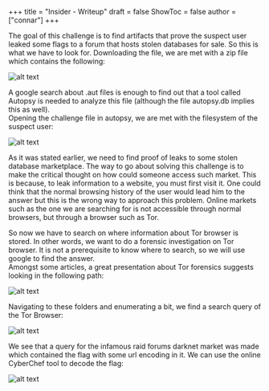 +++
title = "Insider - Writeup"
draft = false
ShowToc = false
author = ["connar"]
+++

The goal of this challenge is to find artifacts that prove the suspect user leaked some flags to a forum that hosts stolen databases for sale.  So this is what we have to look for. Downloading the file, we are met with a zip file which contains the following:  

![alt text](/posts/writeups/ctflib/insider/insider1.png)

A google search about .aut files is enough to find out that a tool called Autopsy is needed to analyze this file (although the file autopsy.db implies this as well).  
Opening the challenge file in autopsy, we are met with the filesystem of the suspect user:  

![alt text](/posts/writeups/ctflib/insider/insider2.png)  

As it was stated earlier, we need to find proof of leaks to some stolen database marketplace. The way to go about solving this challenge is to make the critical thought on how could someone access such market. This is because, to leak information to a website, you must first visit it. One could think that the normal browsing history of the user would lead him to the answer but this is the wrong way to approach this problem. Online markets such as the one we are searching for is not accessible through normal browsers, but through a browser such as Tor.  

So now we have to search on where information about Tor browser is stored. In other words, we want to do a forensic investigation on Tor browser. It is not a prerequisite to know where to search, so we will use google to find the answer.  
Amongst some articles, a great presentation about Tor forensics suggests looking in the following path:  

![alt text](/posts/writeups/ctflib/insider/insider3.png)  

Navigating to these folders and enumerating a bit, we find a search query of the Tor Browser:  

![alt text](/posts/writeups/ctflib/insider/insider4.png)  

We see that a query for the infamous raid forums darknet market was made which contained the flag with some url encoding in it. We can use the online CyberChef tool to decode the flag:  

![alt text](/posts/writeups/ctflib/insider/insider5.png)  